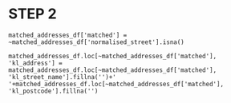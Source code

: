# STEP 2
    
    matched_addresses_df['matched'] = ~matched_addresses_df['normalised_street'].isna()
    
    matched_addresses_df.loc[~matched_addresses_df['matched'], 'kl_address'] = matched_addresses_df.loc[~matched_addresses_df['matched'], 'kl_street_name'].fillna('')+' '+matched_addresses_df.loc[~matched_addresses_df['matched'], 'kl_postcode'].fillna('')
